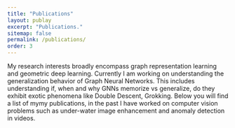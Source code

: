 ```yaml
---
title: "Publications"
layout: publay
excerpt: "Publications."
sitemap: false
permalink: /publications/
order: 3
---
```


My research interests broadly encompass graph representation learning and geometric deep learning. Currently I am working on understanding the generalization behavior of Graph Neural Networks. This includes understanding if, when and why GNNs memorize vs generalize, do they exhibit exotic phenomena like Double Descent, Grokking. Below you will find a list of mymy publications, in the past I have worked on computer vision problems such as under-water image enhancement and anomaly detection in videos.

